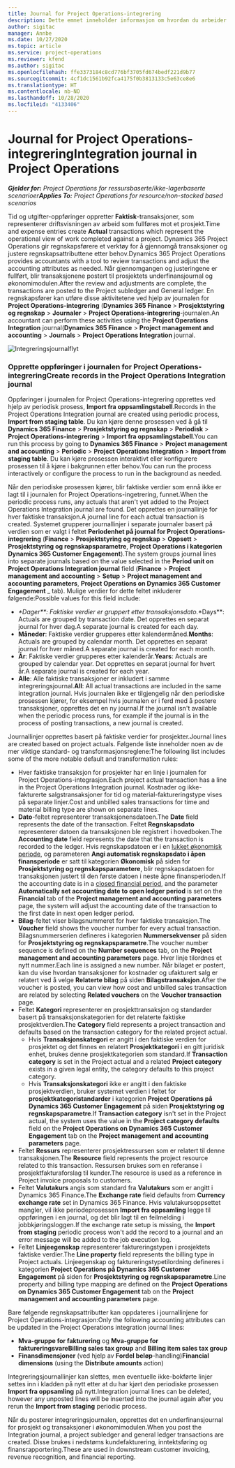 ```yaml
---
title: Journal for Project Operations-integrering
description: Dette emnet inneholder informasjon om hvordan du arbeider med integreringsjournalen i Project Operations.
author: sigitac
manager: Annbe
ms.date: 10/27/2020
ms.topic: article
ms.service: project-operations
ms.reviewer: kfend
ms.author: sigitac
ms.openlocfilehash: ffe3373184c8cd776bf3705fd674bedf221d9b77
ms.sourcegitcommit: 4cf1dc1561b92fca4175f0b3813133c5e63ce8e6
ms.translationtype: HT
ms.contentlocale: nb-NO
ms.lasthandoff: 10/28/2020
ms.locfileid: "4133406"
---
```

# <a name="integration-journal-in-project-operations"></a><span data-ttu-id="50c7c-103">Journal for Project Operations-integrering</span><span class="sxs-lookup"><span data-stu-id="50c7c-103">Integration journal in Project Operations</span></span>

<span data-ttu-id="50c7c-104">_**Gjelder for:** Project Operations for ressursbaserte/ikke-lagerbaserte scenarioer_</span><span class="sxs-lookup"><span data-stu-id="50c7c-104">_**Applies To:** Project Operations for resource/non-stocked based scenarios_</span></span>

<span data-ttu-id="50c7c-105">Tid og utgifter-oppføringer oppretter **Faktisk**-transaksjoner, som representerer driftsvisningen av arbeid som fullføres mot et prosjekt.</span><span class="sxs-lookup"><span data-stu-id="50c7c-105">Time and expense entries create **Actual** transactions which represent the operational view of work completed against a project.</span></span> <span data-ttu-id="50c7c-106">Dynamics 365 Project Operations gir regnskapsførere et verktøy for å gjennomgå transaksjoner og justere regnskapsattributtene etter behov.</span><span class="sxs-lookup"><span data-stu-id="50c7c-106">Dynamics 365 Project Operations provides accountants with a tool to review transactions and adjust the accounting attributes as needed.</span></span> <span data-ttu-id="50c7c-107">Når gjennomgangen og justeringene er fullført, blir transaksjonene postert til prosjektets underfinansjournal og økonomimodulen.</span><span class="sxs-lookup"><span data-stu-id="50c7c-107">After the review and adjustments are complete, the transactions are posted to the Project subledger and General ledger.</span></span> <span data-ttu-id="50c7c-108">En regnskapsfører kan utføre disse aktivitetene ved hjelp av journalen for **Project Operations-integrering** (**Dynamics 365 Finance** > **Prosjektstyring og regnskap** > **Journaler** > **Project Operations-integrering**-journalen.</span><span class="sxs-lookup"><span data-stu-id="50c7c-108">An accountant can perform these activities using the **Project Operations Integration** journal(**Dynamics 365 Finance** > **Project management and accounting** > **Journals** > **Project Operations Integration** journal.</span></span>

![Integreringsjournalflyt](./media/IntegrationJournal.png)

### <a name="create-records-in-the-project-operations-integration-journal"></a><span data-ttu-id="50c7c-110">Opprette oppføringer i journalen for Project Operations-integrering</span><span class="sxs-lookup"><span data-stu-id="50c7c-110">Create records in the Project Operations Integration journal</span></span>

<span data-ttu-id="50c7c-111">Oppføringer i journalen for Project Operations-integrering opprettes ved hjelp av periodisk prosess, **Import fra oppsamlingstabell**.</span><span class="sxs-lookup"><span data-stu-id="50c7c-111">Records in the Project Operations Integration journal are created using periodic process, **Import from staging table**.</span></span> <span data-ttu-id="50c7c-112">Du kan kjøre denne prosessen ved å gå til **Dynamics 365 Finance** > **Prosjektstyring og regnskap** > **Periodisk** > **Project Operations-integrering** > **Import fra oppsamlingstabell**.</span><span class="sxs-lookup"><span data-stu-id="50c7c-112">You can run this process by going to **Dynamics 365 Finance** > **Project management and accounting** > **Periodic** > **Project Operations Integration** > **Import from staging table**.</span></span> <span data-ttu-id="50c7c-113">Du kan kjøre prosessen interaktivt eller konfigurere prosessen til å kjøre i bakgrunnen etter behov.</span><span class="sxs-lookup"><span data-stu-id="50c7c-113">You can run the process interactively or configure the process to run in the background as needed.</span></span>

<span data-ttu-id="50c7c-114">Når den periodiske prosessen kjører, blir faktiske verdier som ennå ikke er lagt til i journalen for Project Operations-ingetrering, funnet.</span><span class="sxs-lookup"><span data-stu-id="50c7c-114">When the periodic process runs, any actuals that aren't yet added to the Project Operations Integration journal are found.</span></span> <span data-ttu-id="50c7c-115">Det opprettes en journallinje for hver faktiske transaksjon.</span><span class="sxs-lookup"><span data-stu-id="50c7c-115">A journal line for each actual transaction is created.</span></span>
<span data-ttu-id="50c7c-116">Systemet grupperer journallinjer i separate journaler basert på verdien som er valgt i feltet **Periodenhet på journal for Project Operations-integrering** (**Finance** > **Prosjektstyring og regnskap** > **Oppsett** > **Prosjektstyring og regnskapsparametre**, **Project Operations i kategorien Dynamics 365 Customer Engagement**).</span><span class="sxs-lookup"><span data-stu-id="50c7c-116">The system groups journal lines into separate journals based on the value selected in the **Period unit on Project Operations Integration journal** field (**Finance** > **Project management and accounting** > **Setup** > **Project management and accounting parameters**, **Project Operations on Dynamics 365 Customer Engagement** _ tab).</span></span> <span data-ttu-id="50c7c-117">Mulige verdier for dette feltet inkluderer følgende:</span><span class="sxs-lookup"><span data-stu-id="50c7c-117">Possible values for this field include:</span></span>

  - <span data-ttu-id="50c7c-118">_\*Dager\*\*: Faktiske verdier er gruppert etter transaksjonsdato.</span><span class="sxs-lookup"><span data-stu-id="50c7c-118">_\*Days\*\*: Actuals are grouped by transaction date.</span></span> <span data-ttu-id="50c7c-119">Det opprettes en separat journal for hver dag.</span><span class="sxs-lookup"><span data-stu-id="50c7c-119">A separate journal is created for each day.</span></span>
  - <span data-ttu-id="50c7c-120">**Måneder**: Faktiske verdier grupperes etter kalendermåned.</span><span class="sxs-lookup"><span data-stu-id="50c7c-120">**Months**: Actuals are grouped by calendar month.</span></span> <span data-ttu-id="50c7c-121">Det opprettes en separat journal for hver måned.</span><span class="sxs-lookup"><span data-stu-id="50c7c-121">A separate journal is created for each month.</span></span>
  - <span data-ttu-id="50c7c-122">**År**: Faktiske verdier grupperes etter kalenderår.</span><span class="sxs-lookup"><span data-stu-id="50c7c-122">**Years**: Actuals are grouped by calendar year.</span></span> <span data-ttu-id="50c7c-123">Det opprettes en separat journal for hvert år.</span><span class="sxs-lookup"><span data-stu-id="50c7c-123">A separate journal is created for each year.</span></span>
  - <span data-ttu-id="50c7c-124">**Alle**: Alle faktiske transaksjoner er inkludert i samme integreringsjournal.</span><span class="sxs-lookup"><span data-stu-id="50c7c-124">**All**: All actual transactions are included in the same integration journal.</span></span> <span data-ttu-id="50c7c-125">Hvis journalen ikke er tilgjengelig når den periodiske prosessen kjører, for eksempel hvis journalen er i ferd med å postere transaksjoner, opprettes det en ny journal.</span><span class="sxs-lookup"><span data-stu-id="50c7c-125">If the journal isn't available when the periodic process runs, for example if the journal is in the process of posting transactions, a new journal is created.</span></span>

<span data-ttu-id="50c7c-126">Journallinjer opprettes basert på faktiske verdier for prosjekter.</span><span class="sxs-lookup"><span data-stu-id="50c7c-126">Journal lines are created based on project actuals.</span></span> <span data-ttu-id="50c7c-127">Følgende liste inneholder noen av de mer viktige standard- og transformasjonsreglene:</span><span class="sxs-lookup"><span data-stu-id="50c7c-127">The following list includes some of the more notable default and transformation rules:</span></span>

  - <span data-ttu-id="50c7c-128">Hver faktiske transaksjon for prosjekter har en linje i journalen for Project Operations-integrasjon.</span><span class="sxs-lookup"><span data-stu-id="50c7c-128">Each project actual transaction has a line in the Project Operations Integration journal.</span></span> <span data-ttu-id="50c7c-129">Kostnader og ikke-fakturerte salgstransaksjoner for tid og material-faktureringstype vises på separate linjer.</span><span class="sxs-lookup"><span data-stu-id="50c7c-129">Cost and unbilled sales transactions for time and material billing type are shown on separate lines.</span></span>
  - <span data-ttu-id="50c7c-130">**Dato**-feltet representerer transaksjonensdatoen.</span><span class="sxs-lookup"><span data-stu-id="50c7c-130">The **Date** field represents the date of the transaction.</span></span> <span data-ttu-id="50c7c-131">Feltet **Regnskapsdato** representerer datoen da transaksjonen ble registrert i hovedboken.</span><span class="sxs-lookup"><span data-stu-id="50c7c-131">The **Accounting date** field represents the date that the transaction is recorded to the ledger.</span></span> <span data-ttu-id="50c7c-132">Hvis regnskapsdatoen er i en [lukket økonomisk periode](https://docs.microsoft.com/dynamics365/finance/general-ledger/close-general-ledger-at-period-end), og parameteren **Angi automatisk regnskapsdato i åpen finansperiode** er satt til kategorien **Økonomisk** på siden for **Prosjektstyring og regnskapsparametere**, blir regnskapsdatoen for transaksjonen justert til den første datoen i neste åpne finansperioden.</span><span class="sxs-lookup"><span data-stu-id="50c7c-132">If the accounting date is in a [closed financial period](https://docs.microsoft.com/dynamics365/finance/general-ledger/close-general-ledger-at-period-end), and the parameter **Automatically set accounting date to open ledger period** is set on the **Financial** tab of the **Project management and accounting parameters** page, the system will adjust the accounting date of the transaction to the first date in next open ledger period.</span></span>
  - <span data-ttu-id="50c7c-133">**Bilag**-feltet viser bilagsnummeret for hver faktiske transaksjon.</span><span class="sxs-lookup"><span data-stu-id="50c7c-133">The **Voucher** field shows the voucher number for every actual transaction.</span></span> <span data-ttu-id="50c7c-134">Bilagsnummerserien defineres i kategorien **Nummersekvenser** på siden for **Prosjektstyring og regnskapsparametre**.</span><span class="sxs-lookup"><span data-stu-id="50c7c-134">The voucher number sequence is defined on the **Number sequences** tab, on the **Project management and accounting parameters** page.</span></span> <span data-ttu-id="50c7c-135">Hver linje tilordnes et nytt nummer.</span><span class="sxs-lookup"><span data-stu-id="50c7c-135">Each line is assigned a new number.</span></span> <span data-ttu-id="50c7c-136">Når bilaget er postert, kan du vise hvordan transaksjoner for kostnader og ufakturert salg er relatert ved å velge **Relaterte bilag** på siden **Bilagstransaksjon**.</span><span class="sxs-lookup"><span data-stu-id="50c7c-136">After the voucher is posted, you can view how cost and unbilled sales transaction are related by selecting **Related vouchers** on the **Voucher transaction** page.</span></span>
  - <span data-ttu-id="50c7c-137">Feltet **Kategori** representerer en prosjekttransaksjon og standarder basert på transaksjonskategorien for det relaterte faktiske prosjektverdien.</span><span class="sxs-lookup"><span data-stu-id="50c7c-137">The **Category** field represents a project transaction and defaults based on the transaction category for the related project actual.</span></span>
    - <span data-ttu-id="50c7c-138">Hvis **Transaksjonskategori** er angitt i den faktiske verdien for prosjektet og det finnes en relatert **Prosjektkategori** i en gitt juridisk enhet, brukes denne prosjektkategorien som standard.</span><span class="sxs-lookup"><span data-stu-id="50c7c-138">If **Transaction category** is set in the Project actual and a related **Project category** exists in a given legal entity, the category defaults to this project category.</span></span>
    - <span data-ttu-id="50c7c-139">Hvis **Transaksjonskategori** ikke er angitt i den faktiske prosjektverdien, bruker systemet verdien i feltet for **prosjektkategoristandarder** i kategorien **Project Operations på Dynamics 365 Customer Engagement** på siden **Prosjektstyring og regnskapsparametre**.</span><span class="sxs-lookup"><span data-stu-id="50c7c-139">If **Transaction category** isn't set in the Project actual, the system uses the value in the **Project category defaults** field on the **Project Operations on Dynamics 365 Customer Engagement** tab on the **Project management and accounting parameters** page.</span></span>
  - <span data-ttu-id="50c7c-140">Feltet **Ressurs** representerer prosjektressursen som er relatert til denne transaksjonen.</span><span class="sxs-lookup"><span data-stu-id="50c7c-140">The **Resource** field represents the project resource related to this transaction.</span></span> <span data-ttu-id="50c7c-141">Ressursen brukes som en referanse i prosjektfakturaforslag til kunder.</span><span class="sxs-lookup"><span data-stu-id="50c7c-141">The resource is used as a reference in Project invoice proposals to customers.</span></span>
  - <span data-ttu-id="50c7c-142">Feltet **Valutakurs** angis som standard fra **Valutakurs** som er angitt i Dynamics 365 Finance.</span><span class="sxs-lookup"><span data-stu-id="50c7c-142">The **Exchange rate** field defaults from **Currency exchange rate** set in Dynamics 365 Finance.</span></span> <span data-ttu-id="50c7c-143">Hvis valutakursoppsettet mangler, vil ikke periodeprosessen **Import fra oppsamling** legge til oppføringen i en journal, og det blir lagt til en feilmelding i jobbkjøringsloggen.</span><span class="sxs-lookup"><span data-stu-id="50c7c-143">If the exchange rate setup is missing, the **Import from staging** periodic process won't add the record to a journal and an error message will be added to the job execution log.</span></span>
  - <span data-ttu-id="50c7c-144">Feltet **Linjeegenskap** representerer faktureringstypen i prosjektets faktiske verdier.</span><span class="sxs-lookup"><span data-stu-id="50c7c-144">The **Line property** field represents the billing type in Project actuals.</span></span> <span data-ttu-id="50c7c-145">Linjeegenskap og faktureringstypetilordning defineres i kategorien **Project Operations på Dynamics 365 Customer Engagement** på siden for **Prosjektstyring og regnskapsparametre**.</span><span class="sxs-lookup"><span data-stu-id="50c7c-145">Line property and billing type mapping are defined on the **Project Operations on Dynamics 365 Customer Engagement** tab on the **Project management and accounting parameters** page.</span></span>

<span data-ttu-id="50c7c-146">Bare følgende regnskapsattributter kan oppdateres i journallinjene for Project Operations-integrasjon:</span><span class="sxs-lookup"><span data-stu-id="50c7c-146">Only the following accounting attributes can be updated in the Project Operations integration journal lines:</span></span>

- <span data-ttu-id="50c7c-147">**Mva-gruppe for fakturering** og **Mva-gruppe for faktureringsvare**</span><span class="sxs-lookup"><span data-stu-id="50c7c-147">**Billing sales tax group** and **Billing item sales tax group**</span></span>
- <span data-ttu-id="50c7c-148">**Finansdimensjoner** (ved hjelp av **Fordel beløp**-handling)</span><span class="sxs-lookup"><span data-stu-id="50c7c-148">**Financial dimensions** (using the **Distribute amounts** action)</span></span>

<span data-ttu-id="50c7c-149">Integreringsjournallinjer kan slettes, men eventuelle ikke-bokførte linjer settes inn i kladden på nytt etter at du har kjørt den periodiske prosessen **Import fra oppsamling** på nytt.</span><span class="sxs-lookup"><span data-stu-id="50c7c-149">Integration journal lines can be deleted, however any unposted lines will be inserted into the journal again after you rerun the **Import from staging** periodic process.</span></span>

<span data-ttu-id="50c7c-150">Når du posterer integreringsjournalen, opprettes det en underfinansjournal for prosjekt og transaksjoner i økonomimodulen.</span><span class="sxs-lookup"><span data-stu-id="50c7c-150">When you post the Integration journal, a project subledger and general ledger transactions are created.</span></span> <span data-ttu-id="50c7c-151">Disse brukes i nedstøms kundefakturering, inntektsføring og finansrapportering.</span><span class="sxs-lookup"><span data-stu-id="50c7c-151">These are used in downstream customer invoicing, revenue recognition, and financial reporting.</span></span>
